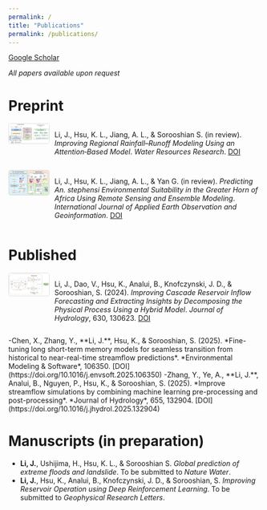 ```yaml
---
permalink: /
title: "Publications"
permalink: /publications/
---
```

[Google Scholar](https://scholar.google.com/citations?user=hjCN9ccAAAAJ&hl=en)

_All papers available upon request_


# Preprint

<div style="display:flex;align-items:flex-start;margin-bottom:1em;">
  <img src="/images/Attention paper.png" style="width:80px;margin-right:10px;border:1px solid #ddd;border-radius:4px;">
  <p>Li, J., Hsu, K. L., Jiang, A. L., &amp; Sorooshian S. (in review). <em>Improving Regional Rainfall–Runoff Modeling Using an Attention‑Based Model</em>. <em>Water Resources Research</em>. <a href="https://doi.org/10.22541/essoar.174690684.43716119/v1">DOI</a></p>
</div>

<div style="display:flex;align-items:flex-start;margin-bottom:1em;">
  <img src="/images/Suitability paper.png" style="width:80px;margin-right:10px;border:1px solid #ddd;border-radius:4px;">
  <p>Li, J., Hsu, K. L., Jiang, A. L., &amp; Yan G. (in review). <em>Predicting <i>An. stephensi</i> Environmental Suitability in the Greater Horn of Africa Using Remote Sensing and Ensemble Modeling</em>. <em>International Journal of Applied Earth Observation and Geoinformation</em>. <a href="https://doi.org/10.2139/ssrn.5218877">DOI</a></p>
</div>

# Published

<div style="display:flex;align-items:flex-start;margin-bottom:1em;">
  <img src="/images/Reservoir paper.jpeg" style="width:80px;margin-right:10px;border:1px solid #ddd;border-radius:4px;">
  <p>Li, J., Dao, V., Hsu, K., Analui, B., Knofczynski, J. D., &amp; Sorooshian, S. (2024). <em>Improving Cascade Reservoir Inflow Forecasting and Extracting Insights by Decomposing the Physical Process Using a Hybrid Model</em>. <em>Journal of Hydrology</em>, 630, 130623. <a href="https://doi.org/10.1016/j.jhydrol.2024.130623">DOI</a></p>
</div>
-Chen, X., Zhang, Y., **Li, J.**, Hsu, K., & Sorooshian, S. (2025). *Fine-tuning long short-term memory models for seamless transition from historical to near-real-time streamflow predictions*. *Environmental Modeling & Software*, 106350. [DOI](https://doi.org/10.1016/j.envsoft.2025.106350)
-Zhang, Y., Ye, A., **Li, J.**, Analui, B., Nguyen, P., Hsu, K., & Sorooshian, S. (2025). *Improve streamflow simulations by combining machine learning pre-processing and post-processing*. *Journal of Hydrology*, 655, 132904. [DOI](https://doi.org/10.1016/j.jhydrol.2025.132904)

# Manuscripts (in preparation)

- **Li, J.**,  Ushijima, H., Hsu, K. L., & Sorooshian S. *Global prediction of extreme floods and landslide*. To be submitted to *Nature Water*.
- **Li, J.**, Hsu, K., Analui, B., Knofczynski, J. D., & Sorooshian, S. *Improving Reservoir Operation using Deep Reinforcement Learning*. To be submitted to *Geophysical Research Letters*.
